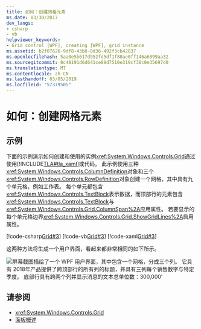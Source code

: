 ```yaml
---
title: 如何：创建网格元素
ms.date: 03/30/2017
dev_langs:
- csharp
- vb
helpviewer_keywords:
- Grid control [WPF], creating [WPF], grid instance
ms.assetid: b2f07626-9df8-43b8-8d36-492f3cb42837
ms.openlocfilehash: 5aa0e5b617d952fd5df1f80ae0ff146a6899aa32
ms.sourcegitcommit: 0c48191d6d641ce88d7510e319cf38c0e35697d0
ms.translationtype: MT
ms.contentlocale: zh-CN
ms.lasthandoff: 03/05/2019
ms.locfileid: "57379505"
---
```

# <a name="how-to-create-a-grid-element"></a>如何：创建网格元素
## <a name="example"></a>示例  
 下面的示例演示如何创建和使用的实例<xref:System.Windows.Controls.Grid>通过使用[!INCLUDE[TLA#tla_xaml](../../../../includes/tlasharptla-xaml-md.md)]或代码。 此示例使用三种<xref:System.Windows.Controls.ColumnDefinition>对象和三个<xref:System.Windows.Controls.RowDefinition>对象创建一个网格，其中具有九个单元格，例如工作表。 每个单元都包含<xref:System.Windows.Controls.TextBlock>表示数据，而顶部行的元素包含<xref:System.Windows.Controls.TextBlock>与<xref:System.Windows.Controls.Grid.ColumnSpan%2A>应用属性。 若要显示的每个单元格边界<xref:System.Windows.Controls.Grid.ShowGridLines%2A>启用属性。  
  
 [!code-csharp[Grid#3](~/samples/snippets/csharp/VS_Snippets_Wpf/Grid/CSharp/Grid_Code.cs#3)]
 [!code-vb[Grid#3](~/samples/snippets/visualbasic/VS_Snippets_Wpf/Grid/VisualBasic/grid_vb.vb#3)]
 [!code-xaml[Grid#3](~/samples/snippets/xaml/VS_Snippets_Wpf/Grid/XAML/default.xaml#3)]  
  
  这两种方法将生成一个用户界面，看起来都非常相同的如下所示。

  ![屏幕截图描绘了一个 WPF 用户界面，其中包含一个网格，分成三个列。  它具有 2018年产品提供了跨顶部行的所有列的标题，并具有三列每个销售数字与特定季度。  底部行具有跨两个列并显示消息的文本总单位数：300,000'](././media/how-to-create-a-grid-element/how-to-create-a-grid-element.png)
## <a name="see-also"></a>请参阅
- <xref:System.Windows.Controls.Grid>
- [面板概述](panels-overview.md)
